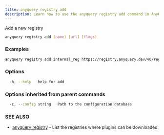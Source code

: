 ```yaml
---
title: anyquery registry add
description: Learn how to use the anyquery registry add command in AnyQuery.
---
```


Add a new registry

```bash
anyquery registry add [name] [url] [flags]
```

### Examples

```bash
anyquery registry add internal_reg https://registry.anyquery.dev/v0/registry/
```

### Options

```bash
  -h, --help   help for add
```

### Options inherited from parent commands

```bash
  -c, --config string   Path to the configuration database
```

### SEE ALSO

* [anyquery registry](../anyquery_registry)	 - List the registries where plugins can be downloaded
